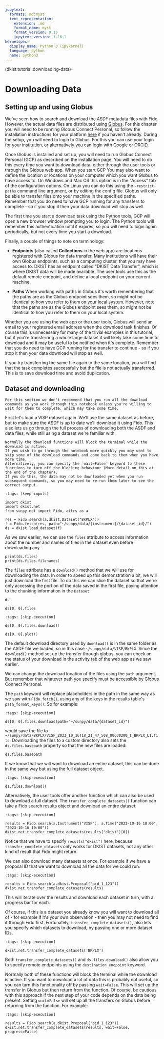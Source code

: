 ```yaml
---
jupytext:
  formats: md:myst
  text_representation:
    extension: .md
    format_name: myst
    format_version: 0.13
    jupytext_version: 1.16.1
kernelspec:
  display_name: Python 3 (ipykernel)
  language: python
  name: python3
---
```


(dkist:tutorial:downloading-data)=
# Downloading Data

## Setting up and using Globus

We've seen how to search and download the ASDF metadata files with Fido.
However, the actual data files are distributed using [Globus](https://www.globus.org/data-transfer).
For this chapter you will need to be running Globus Connect Personal, so follow the installation instructions for your platform [here](https://www.globus.org/globus-connect-personal) if you haven't already.
During the setup, you will need to login to Globus.
For this you can use your login for your institution, or alternatively you can login with Google or ORCID.

Once Globus is installed and set up, you will need to run Globus Connect Personal (GCP) as described on the installation page.
You will need to do this every time you want to download data, either through the user tools or through the Globus web app.
When you start GCP You may also want to define the location or locations on your computer which you want Globus to have access to.
On Windows and Mac OS this option is in the "Access" tab of the configuration options.
On Linux you can do this using the `-restrict-paths` command line argument, or by editing the config file.
Globus will only be able to transfer files onto your machine in the specified paths.
Remember that you do need to have GCP running for any transfers to complete - so if you stop it then your data download will stop as well.

The first time you start a download task using the Python tools, GCP will open a new browser window prompting you to login.
The Python tools will remember this authentication until it expires, so you will need to login again periodically, but not every time you start a download.

Finally, a couple of things to note on terminology:

- **Endpoints** (also called **Collections** in the web app) are locations registered with Globus for data transfer.
Many institutions will have their own Globus endpoints, such as a computing cluster, that you may have access to.
DKIST has an endpoint called "DKIST Data Transfer", which is where DKIST data will be made available.
The user tools use this as the default remote endpoint, and define a local endpoint on your current machine.

- **Paths** When working with paths in Globus it's worth remembering that the paths are as the Globus endpoint sees them, so might not be identical to how you refer to them on your local system.
However, note that the paths are as the Globus endpoint sees them, so might not be identical to how you refer to them on your local system.

Whether you are using the web app or the user tools, Globus will send an email to your registered email address when the download task finishes.
Of course this is unnecessary for many of the trivial examples in this tutorial, but if you're transferring a whole large dataset it will likely take some time to download and it may be useful to be notified when it's complete.
Remember that you do need to have GCP running for the transfer to continue - so if you stop it then your data download will stop as well.

If you try transferring the same file again to the same location, you will find that the task completes successfully but the file is not actually transferred.
This is to save download time and avoid duplication.

## Dataset and downloading

```{note}
For this section we don't recommend that you run all the download commands as you work through this notebook unless you're willing to wait for them to complete, which may take some time.
```

First let's load a VISP dataset again.
We'll use the same dataset as before, but to make sure the ASDF is up to date we'll download it using Fido.
This also lets us go through the full process of downloading both the ASDF and data files, while still using a dataset we're familiar with.

```{note}
Normally the download functions will block the terminal while the download is active.
If you wish to go through the notebook more quickly you may want to skip some of the download commands and come back to them when you have more time.
Alternatively, you can specify the `wait=False` keyword to these functions to turn off the blocking behaviour (More detail on this at the end of the chapter).
If you do this, the data may not be downloaded yet when you run subsequent commands, so you may need to re-run them later to see the correct output.
```

```{code-cell} ipython3
:tags: [keep-inputs]

import dkist
import dkist.net
from sunpy.net import Fido, attrs as a

res = Fido.search(a.dkist.Dataset("BKPLX"))
f = Fido.fetch(res, path="~/sunpy/data/{instrument}/{dataset_id}/")
ds = dkist.load_dataset(f)
```

As we saw earlier, we can use the `files` attribute to access information about the number and names of files in the dataset even before downloading any.

```{code-cell} ipython3
print(ds.files)
print(ds.files.filenames)
```

The `files` attribute has a `download()` method that we will use for downloading the data.
In order to speed up this demonstration a bit, we will just download the first file.
To do this we can slice the dataset so that we're only accessing the portion of the data saved in the first file, paying attention to the chunking information in the `Dataset`:

```{code-cell} ipython3
ds
```

```{code-cell} ipython3
ds[0, 0].files
```

```{code-cell} ipython3
:tags: [skip-execution]

ds[0, 0].files.download()
```

```{code-cell} ipython3
ds[0, 0].plot()
```

The default download directory used by `download()` is in the same folder as the ASDF file we loaded, so in this case `~/sunpy/data/VISP/BKPLX`.
Since the `download()` method set up the transfer through globus, you can check on the status of your download in the activity tab of the web app as we saw earlier.

We can change the download location of the files using the `path` argument.
But remember that whatever path you specify must be accessible by Globus Connect Personal.

The `path` keyword will replace placeholders in the path in the same way as we saw with `Fido.fetch()`, using any of the keys in the results table's `path_format_keys()`.
So for example:

```{code-cell} ipython3
:tags: [skip-execution]

ds[0, 0].files.download(path="~/sunpy/data/{dataset_id}")
```

would save the file to `~/sunpy/data/BKPLX/VISP_2023_10_16T18_21_47_508_00630200_I_BKPLX_L1.fits`.
Downloading the files to a custom directory also sets the ``ds.files.basepath`` property so that the new files are loaded:

```{code-cell} ipython3
ds.files.basepath
```

If we know that we will want to download an entire dataset, this can be done in the same way but using the full dataset object.

```{code-cell} ipython3
:tags: [skip-execution]

ds.files.download()
```

Alternatively, the user tools offer another function which can also be used to download a full dataset.
The `transfer_complete_datasets()` function can take a Fido search results object and download an entire dataset:

```{code-cell} ipython3
:tags: [skip-execution]

results = Fido.search(a.Instrument("VISP"), a.Time("2023-10-16 18:00", "2023-10-16 19:00"))
dkist.net.transfer_complete_datasets(results["dkist"][0])
```

Notice that we have to specify `results["dkist"]` here, because `transfer_complete_datasets` only works for DKIST datasets, not any other kind of result that Fido might return.

We can also download many datasets at once.
For example if we have a proposal ID that we want to download all the data for we could run:

```{code-cell} ipython3
:tags: [skip-execution]

results = Fido.search(a.dkist.Proposal("pid_1_123"))
dkist.net.transfer_complete_datasets(results)
```

This will iterate over the results and download each dataset in turn, with a progress bar for each.

Of course, if this is a dataset you already know you will want to download all of - for example if it's your own observation - then you may not need to find it through Fido first.
Fortunately, `transfer_complete_datasets()`, also lets you specify which datasets to download, by passing one or more dataset IDs.

```{code-cell} ipython3
:tags: [skip-execution]

dkist.net.transfer_complete_datasets('BKPLX')
```

Both `transfer_complete_datasets()` and `ds.files.download()` also allow you to specify remote endpoints using the `destination_endpoint` keyword.

Normally both of these functions will block the terminal while the download is active.
If you want to download a lot of data this is probably not useful, so you can turn this functionality off by passing `wait=False`.
This will set up the transfer in Globus but then return from the function.
Of course, be cautious with this approach if the next step of your code depends on the data being present.
Setting `wait=False` will set up all the transfers on Globus before returning from the function.
For example:

```{code-cell} ipython3
:tags: [skip-execution]

results = Fido.search(a.dkist.Proposal("pid_1_123"))
dkist.net.transfer_complete_datasets(results, wait=False, progress=False)
```
